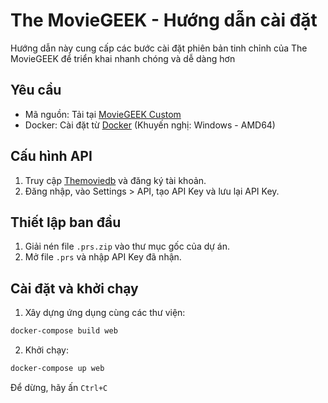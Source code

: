 # The MovieGEEK - Hướng dẫn cài đặt

Hướng dẫn này cung cấp các bước cài đặt phiên bản tinh chỉnh của The MovieGEEK để triển khai nhanh chóng và dễ dàng hơn

## Yêu cầu

- Mã nguồn: Tải tại [MovieGEEK Custom](https://github.com/toan704/recommendsys)
- Docker: Cài đặt từ [Docker](https://www.docker.com) (Khuyến nghị: Windows - AMD64)

## Cấu hình API

1. Truy cập [Themoviedb](https://www.themoviedb.org/account/signup) và đăng ký tài khoản.
2. Đăng nhập, vào Settings > API, tạo API Key và lưu lại API Key.

## Thiết lập ban đầu

1. Giải nén file `.prs.zip` vào thư mục gốc của dự án.
2. Mở file `.prs` và nhập API Key đã nhận.

## Cài đặt và khởi chạy

1. Xây dựng ứng dụng cùng các thư viện:

```bash
docker-compose build web
```
2. Khởi chạy:
```bash
docker-compose up web
```
Để dừng, hãy ấn `Ctrl+C`